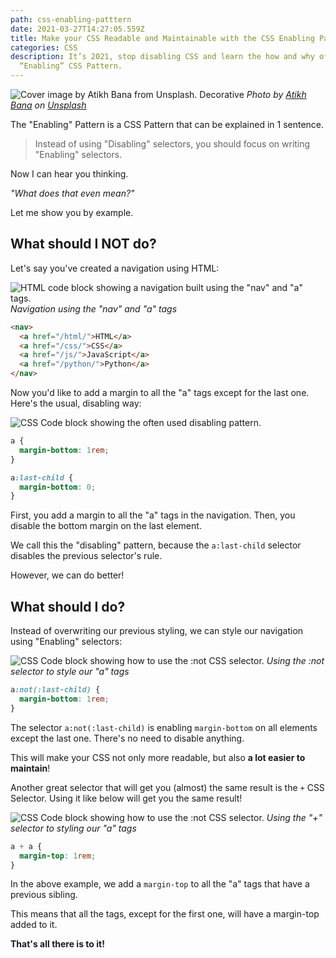 ```yaml
---
path: css-enabling-patttern
date: 2021-03-27T14:27:05.559Z
title: Make your CSS Readable and Maintainable with the CSS Enabling Pattern
categories: CSS
description: It’s 2021, stop disabling CSS and learn the how and why of the
  “Enabling” CSS Pattern.
---
```

![Cover image by Atikh Bana from Unsplash. Decorative](/assets/csspattern-bg.jpg)
*Photo by [Atikh Bana](https://unsplash.com/@tikh) on [Unsplash](https://unsplash.com/s/photos/yellow-woman)*

The "Enabling" Pattern is a CSS Pattern that can be explained in 1 sentence.

> Instead of using "Disabling" selectors, you should focus on writing "Enabling" selectors.

Now I can hear you thinking.

*"What does that even mean?"*

Let me show you by example.

## What should I NOT do?

Let's say you've created a navigation using HTML:

![HTML code block showing a navigation built using the "nav" and "a" tags.](/assets/csspattern-1.png)
*Navigation using the "nav" and "a" tags*

```html
<nav>
  <a href="/html/">HTML</a>
  <a href="/css/">CSS</a>
  <a href="/js/">JavaScript</a>
  <a href="/python/">Python</a>
</nav>
```

Now you'd like to add a margin to all the "a" tags except for the last one.
Here's the usual, disabling way:

![CSS Code block showing the often used disabling pattern.](/assets/csspattern-2.png)

```css
a {
  margin-bottom: 1rem;
}

a:last-child {
  margin-bottom: 0;
}
```

First, you add a margin to all the "a" tags in the navigation. Then, you disable the bottom margin on the last element.

We call this the "disabling" pattern, because the `a:last-child` selector disables the previous selector's rule.

However, we can do better!

## What should I do?

Instead of overwriting our previous styling, we can style our navigation using "Enabling" selectors:

![CSS Code block showing how to use the :not CSS selector.](/assets/csspattern-3.png)
*Using the :not selector to style our "a" tags*

```css
a:not(:last-child) {
  margin-bottom: 1rem;
}
```

The selector `a:not(:last-child)` is enabling `margin-bottom` on all elements except the last one. There's no need to disable anything.

This will make your CSS not only more readable, but also **a lot easier to maintain**!

Another great selector that will get you (almost) the same result is the `+` CSS Selector. Using it like below will get you the same result!

![CSS Code block showing how to use the :not CSS selector.](/assets/csspattern-4.png)
*Using the "+" selector to styling our "a" tags*

```css
a + a {
  margin-top: 1rem;
}
```

In the above example, we add a `margin-top` to all the "a" tags that have a previous sibling.

This means that all the tags, except for the first one, will have a margin-top added to it.

**That's all there is to it!**